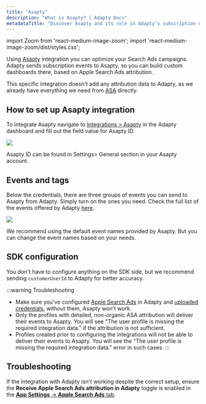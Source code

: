 ```yaml
---
title: "Asapty"
description: "What is Asapty? | Adapty Docs"
metadataTitle: "Discover Asapty and its role in Adapty’s subscription ecosystem."
---
```


import Zoom from 'react-medium-image-zoom';
import 'react-medium-image-zoom/dist/styles.css';

Using [Asapty](https://asapty.com/) integration you can optimize your Search Ads campaigns. Adapty sends subscription events to Asapty, so you can build custom dashboards there, based on Apple Search Ads attribution.

This specific integration doesn't add any attribution data to Adapty, as we already have everything we need from [ASA](apple-search-ads) directly.

## How to set up Asapty integration

To integrate Asapty navigate to [Integrations > Asapty](https://app.adapty.io/integrations/asapty) in the Adapty dashboard and fill out the field value for Asapty ID.

<Zoom>
  <img src={require('./img/895de2b-CleanShot_2023-08-14_at_18.57.462x.webp').default}
  style={{
    border: '1px solid #727272', /* border width and color */
    width: '700px', /* image width */
    display: 'block', /* for alignment */
    margin: '0 auto' /* center alignment */
  }}
/>
</Zoom>

Asapty ID can be found in Settings> General section in your Asapty account.

## Events and tags

Below the credentials, there are three groups of events you can send to Asapty from Adapty. Simply turn on the ones you need. Check the full list of the events offered by Adapty [here](events).

<Zoom>
  <img src={require('./img/58ddf41-CleanShot_2023-08-15_at_15.11.072x.webp').default}
  style={{
    border: '1px solid #727272', /* border width and color */
    width: '700px', /* image width */
    display: 'block', /* for alignment */
    margin: '0 auto' /* center alignment */
  }}
/>
</Zoom>

We recommend using the default event names provided by Asapty. But you can change the event names based on your needs.

## SDK configuration

You don't have to configure anything on the SDK side, but we recommend sending `customerUserId` to Adapty for better accuracy.

:::warning
Troubleshooting

- Make sure you've configured [Apple Search Ads](apple-search-ads) in Adapty and [uploaded credentials](https://app.adapty.io/settings/apple-search-ads), without them, Asapty won't work.
- Only the profiles with detailed, non-organic ASA attribution will deliver their events to Asapty. You will see "The user profile is missing the required integration data." if the attribution is not sufficient.
- Profiles created prior to configuring the integrations will not be able to deliver their events to Asapty. You will see the "The user profile is missing the required integration data." error in such cases.
:::

## Troubleshooting

If the integration with Adapty isn't working despite the correct setup, ensure the **Receive Apple Search Ads attribution in Adapty** toggle is enabled in the [**App Settings** -> **Apple Search Ads** tab](https://app.adapty.io/settings/apple-search-ads).
